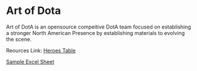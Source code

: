 # Art of Dota
Art of DotA is an opensource compeitive DotA team focused on establishing a stronger North American Presence by establishing materials to evolving the scene. 


Reources Link:
[Heroes Table](https://dota2.gamepedia.com/Table_of_hero_attributes)


[Sample Excel Sheet](https://docs.google.com/spreadsheets/d/1GkJybbKYkB8liDpRo8x3Su4qmXaBy5iy1qV35bUCYSY/edit?usp=sharing)


